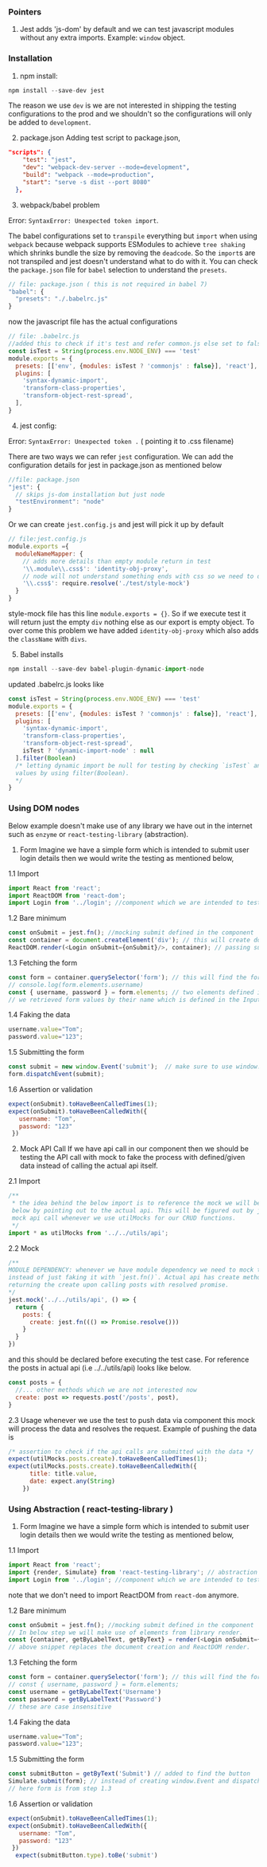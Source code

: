 ### Pointers
1. Jest adds 'js-dom' by default and we can test javascript modules without any extra imports. Example: `window` object.


### Installation

1. npm install:
```javascript
npm install --save-dev jest
```
The reason we use `dev` is we are not interested in shipping the testing configurations to the prod and we shouldn't
so the configurations will only be added to `development`.

2. package.json
Adding test script to package.json,
```json
"scripts": {
    "test": "jest",
    "dev": "webpack-dev-server --mode=development",
    "build": "webpack --mode=production",
    "start": "serve -s dist --port 8080"
  },
```
3. webpack/babel problem

Error: `SyntaxError: Unexpected token import`.

The babel configurations set to `transpile` everything but `import` when using `webpack` because webpack supports
ESModules to achieve `tree shaking` which shrinks bundle the size by removing the `deadcode`. So the `import`s are
not transpiled and jest doesn't understand what to do with it. You can check the `package.json` file for `babel` selection
to understand the `presets`.

```javascript
// file: package.json ( this is not required in babel 7)
"babel": {
  "presets": "./.babelrc.js"
}
```
now the javascript file has the actual configurations
```javascript
// file: .babelrc.js
//added this to check if it's test and refer common.js else set to false to skip
const isTest = String(process.env.NODE_ENV) === 'test'
module.exports = {
  presets: [['env', {modules: isTest ? 'commonjs' : false}], 'react'],
  plugins: [
    'syntax-dynamic-import',
    'transform-class-properties',
    'transform-object-rest-spread',
  ],
}
```
4. jest config:

Error: `SyntaxError: Unexpected token .` ( pointing it to .css filename)

There are two ways we can refer `jest` configuration. We can add the configuration details for jest in package.json as mentioned below
```javascript
//file: package.json
"jest": {
  // skips js-dom installation but just node
  "testEnvironment": "node"
}
```
Or we can create `jest.config.js` and jest will pick it up by default
```javascript
// file:jest.config.js
module.exports ={
  moduleNameMapper: {
    // adds more details than empty module return in test
    '\\.module\\.css$': 'identity-obj-proxy',
    // node will not understand something ends with css so we need to define what to do
    '\\.css$': require.resolve('./test/style-mock')
  }
}
```
style-mock file has this line `module.exports = {}`. So if we execute test it will return just the empty `div` nothing else as our export is empty object. To
  over come this problem we have added `identity-obj-proxy` which also adds the `className` with `divs`.

5. Babel installs
```javascript
npm install --save-dev babel-plugin-dynamic-import-node
```
updated .babelrc.js looks like
```javascript
const isTest = String(process.env.NODE_ENV) === 'test'
module.exports = {
  presets: [['env', {modules: isTest ? 'commonjs' : false}], 'react'],
  plugins: [
    'syntax-dynamic-import',
    'transform-class-properties',
    'transform-object-rest-spread',
    isTest ? 'dynamic-import-node' : null
  ].filter(Boolean)
  /* letting dynamic import be null for testing by checking `isTest` and removing `null`
  values by using filter(Boolean).
  */
}
```

### Using DOM nodes

Below example doesn't make use of any library we have out in the internet such as `enzyme` or `react-testing-library`
(abstraction).

1. Form
Imagine we have a simple form which is intended to submit user login details then we would write the
testing as mentioned below,

1.1 Import
```JavaScript
import React from 'react';
import ReactDOM from 'react-dom';
import Login from '../login'; //component which we are intended to test
```

1.2 Bare minimum
```javascript
const onSubmit = jest.fn(); //mocking submit defined in the component
const container = document.createElement('div'); // this will create document
ReactDOM.render(<Login onSubmit={onSubmit}/>, container); // passing submit as props to the component while rendering
```

1.3 Fetching the form
```javascript
const form = container.querySelector('form'); // this will find the form dom element.
// console.log(form.elements.username)
const { username, password } = form.elements; // two elements defined in form i.e <Input name="username" />
// we retrieved form values by their name which is defined in the Input
```

1.4 Faking the data
```javascript
username.value="Tom";
password.value="123";
```

1.5 Submitting the form
```javascript
const submit = new window.Event('submit');  // make sure to use window.Event not window.event
form.dispatchEvent(submit);
```

1.6 Assertion or validation
```javascript
expect(onSubmit).toHaveBeenCalledTimes(1);
expect(onSubmit).toHaveBeenCalledWith({
   username: "Tom",
   password: "123"
 })
```

2. Mock API Call
If we have api call in our component then we should be testing the API call with mock to fake the process with defined/given data instead
of calling the actual api itself.

2.1 Import
```javascript
/**
 * the idea behind the below import is to reference the mock we will be creating later
 below by pointing out to the actual api. This will be figured out by jest to use the
 mock api call whenever we use utilMocks for our CRUD functions.
 */
import * as utilMocks from '../../utils/api';
```

2.2 Mock
```javascript
/**
MODULE DEPENDENCY: whenever we have module dependency we need to mock the module as mentioned below
instead of just faking it with `jest.fn()`. Actual api has create method for posts and hence we are
returning the create upon calling posts with resolved promise.
*/     
jest.mock('../../utils/api', () => {
  return {
    posts: {
      create: jest.fn((() => Promise.resolve()))
    }
  }
})
```
and this should be declared before executing the test case. For reference the posts in actual api
(i.e ../../utils/api) looks like below.
```javascript
const posts = {
  //... other methods which we are not interested now
  create: post => requests.post('/posts', post),
}
```

2.3 Usage
whenever we use the test to push data via component this mock will process the data and resolves the
request. Example of pushing the data is
```javascript
/* assertion to check if the api calls are submitted with the data */
expect(utilMocks.posts.create).toHaveBeenCalledTimes(1);
expect(utilMocks.posts.create).toHaveBeenCalledWith({
      title: title.value,
      date: expect.any(String)
    })
```

### Using Abstraction ( react-testing-library )

1. Form
Imagine we have a simple form which is intended to submit user login details then we would write the
testing as mentioned below,

1.1 Import
```JavaScript
import React from 'react';
import {render, Simulate} from 'react-testing-library'; // abstraction library
import Login from '../login'; //component which we are intended to test
```
note that we don't need to import ReactDOM from `react-dom` anymore.

1.2 Bare minimum
```javascript
const onSubmit = jest.fn(); //mocking submit defined in the component
// In below step we will make use of elements from library render.
const {container, getByLabelText, getByText} = render(<Login onSubmit={onSubmit}/>)
// above snippet replaces the document creation and ReactDOM render.
```

1.3 Fetching the form
```javascript
const form = container.querySelector('form'); // this will find the form dom element.
// const { username, password } = form.elements;
const username = getByLabelText('Username')
const password = getByLabelText('Password')
// these are case insensitive
```

1.4 Faking the data
```javascript
username.value="Tom";
password.value="123";
```

1.5 Submitting the form
```javascript
const submitButton = getByText('Submit') // added to find the button
Simulate.submit(form); // instead of creating window.Event and dispatchEvent we make use of react Simulate.
// here form is from step 1.3
```

1.6 Assertion or validation
```javascript
expect(onSubmit).toHaveBeenCalledTimes(1);
expect(onSubmit).toHaveBeenCalledWith({
   username: "Tom",
   password: "123"
 })
  expect(submitButton.type).toBe('submit')
```
